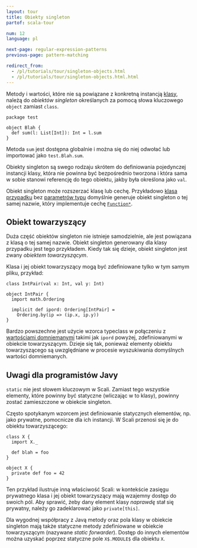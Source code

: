 ```yaml
---
layout: tour
title: Obiekty singleton
partof: scala-tour

num: 12
language: pl

next-page: regular-expression-patterns
previous-page: pattern-matching

redirect_from:
  - /pl/tutorials/tour/singleton-objects.html
  - /pl/tutorials/tour/singleton-objects.html.html
---
```


Metody i wartości, które nie są powiązane z konkretną instancją [klasy](classes.html), należą do *obiektów singleton* określanych za pomocą słowa kluczowego `object` zamiast `class`.

```
package test

object Blah {
  def sum(l: List[Int]): Int = l.sum
}
```

Metoda `sum` jest dostępna globalnie i można się do niej odwołać lub importować jako `test.Blah.sum`.

Obiekty singleton są swego rodzaju skrótem do definiowania pojedynczej instancji klasy, która nie powinna być bezpośrednio tworzona i która sama w sobie stanowi referencję do tego obiektu, jakby była określona jako `val`.

Obiekt singleton może rozszerzać klasę lub cechę. Przykładowo [klasa przypadku](case-classes.html) bez [parametrów typu](generic-classes.html) domyślnie generuje obiekt singleton o tej samej nazwie, który implementuje cechę [`Function*`](https://www.scala-lang.org/api/current/scala/Function1.html).

## Obiekt towarzyszący ##

Duża część obiektów singleton nie istnieje samodzielnie, ale jest powiązana z klasą o tej samej nazwie. Obiekt singleton generowany dla klasy przypadku jest tego przykładem. Kiedy tak się dzieje, obiekt singleton jest zwany *obiektem towarzyszącym*.

Klasa i jej obiekt towarzyszący mogą być zdefiniowane tylko w tym samym pliku, przykład:

```tut
class IntPair(val x: Int, val y: Int)

object IntPair {
  import math.Ordering

  implicit def ipord: Ordering[IntPair] =
    Ordering.by(ip => (ip.x, ip.y))
}
```

Bardzo powszechne jest użycie wzorca typeclass w połączeniu z [wartościami domniemanymi](implicit-parameters.html) takimi jak `ipord` powyżej, zdefiniowanymi w obiekcie towarzyszącym. Dzieje się tak, ponieważ elementy obiektu towarzyszącego są uwzględniane w procesie wyszukiwania domyślnych wartości domniemanych.

## Uwagi dla programistów Javy ##

`static` nie jest słowem kluczowym w Scali. Zamiast tego wszystkie elementy, które powinny być statyczne (wliczając w to klasy), powinny zostać zamieszczone w obiekcie singleton.

Często spotykanym wzorcem jest definiowanie statycznych elementów, np. jako prywatne, pomocnicze dla ich instancji. W Scali przenosi się je do obiektu towarzyszącego:

```
class X {
  import X._

  def blah = foo
}

object X {
  private def foo = 42
}
```

Ten przykład ilustruje inną właściwość Scali: w kontekście zasięgu prywatnego klasa i jej obiekt towarzyszący mają wzajemny dostęp do swoich pól. Aby sprawić, żeby dany element klasy *naprawdę* stał się prywatny, należy go zadeklarować jako `private[this]`.

Dla wygodnej współpracy z Javą metody oraz pola klasy w obiekcie singleton mają także statyczne metody zdefiniowane w obiekcie towarzyszącym (nazywane *static forwarder*). Dostęp do innych elementów można uzyskać poprzez statyczne pole `X$.MODULE$` dla obiektu `X`.
